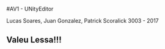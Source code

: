 #AV1 - UNityEditor

Lucas Soares, Juan Gonzalez, Patrick Scoralick
3003 - 2017


<h2>  Valeu Lessa!!!</h2>
